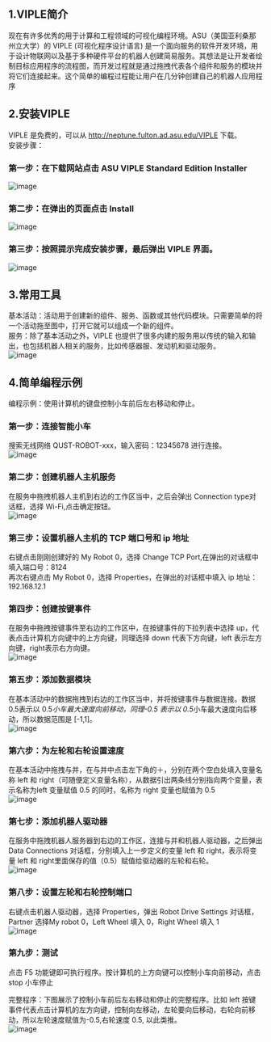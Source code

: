 ## 1.VIPLE简介   
  现在有许多优秀的用于计算和工程领域的可视化编程环境。ASU（美国亚利桑那州立大学）的 VIPLE (可视化程序设计语言) 是一个面向服务的软件开发环境，用于设计物联网以及基于多种硬件平台的机器人创建简易服务。其想法是让开发者绘制目标应用程序的流程图，而开发过程就是通过拖拽代表各个组件和服务的模块并将它们连接起来。这个简单的编程过程能让用户在几分钟创建自己的机器人应用程序  

## 2.安装VIPLE  
  VIPLE 是免费的，可以从 http://neptune.fulton.ad.asu.edu/VIPLE 下载。  
安装步骤：  
  ### 第一步：在下载网站点击 ASU VIPLE Standard Edition Installer  
   ![image](https://github.com/QustRobot/RunCarInMazes/blob/master/images/8.PNG)   
 ### 第二步：在弹出的页面点击 Install    
   ![image](https://github.com/QustRobot/RunCarInMazes/blob/master/images/9.PNG)   
  ### 第三步：按照提示完成安装步骤，最后弹出 VIPLE 界面。   
 ![image](https://github.com/QustRobot/RunCarInMazes/blob/master/images/10.jpg)   
## 3.常用工具  
  基本活动：活动用于创建新的组件、服务、函数或其他代码模块。只需要简单的将一个活动拖至图中，打开它就可以组成一个新的组件。  
  服务：除了基本活动之外，VIPLE 也提供了很多内建的服务用以传统的输入和输出，也包括机器人相关的服务，比如传感器服、发动机和驱动服务。  
   ![image](https://github.com/QustRobot/RunCarInMazes/blob/master/images/11.jpg)   
## 4.简单编程示例  
  编程示例：使用计算机的键盘控制小车前后左右移动和停止。  
### 第一步：连接智能小车  
  搜索无线网络 QUST-ROBOT-xxx，输入密码：12345678 进行连接。  
   ![image](https://github.com/QustRobot/RunCarInMazes/blob/master/images/12.jpg)   
### 第二步：创建机器人主机服务  
  在服务中拖拽机器人主机到右边的工作区当中，之后会弹出 Connection type对话框，选择 Wi-Fi,点击确定按钮。   
   ![image](https://github.com/QustRobot/RunCarInMazes/blob/master/images/13.jpg)   
### 第三步：设置机器人主机的 TCP 端口号和 ip 地址   
  右键点击刚刚创建好的 My Robot 0，选择 Change TCP Port,在弹出的对话框中填入端口号：8124  
  再次右键点击 My Robot 0，选择 Properties，在弹出的对话框中填入 ip 地址：192.168.12.1   
### 第四步：创建按键事件    
  在服务中拖拽按键事件至右边的工作区中，在按键事件的下拉列表中选择 up，代表点击计算机方向键中的上方向键，同理选择 down 代表下方向键，left 表示左方向键，right表示右方向键。   
   ![image](https://github.com/QustRobot/RunCarInMazes/blob/master/images/14.jpg)  
### 第五步：添加数据模块    
  在基本活动中的数据拖拽到右边的工作区当中，并将按键事件与数据连接。数据 0.5表示以 0.5*小车最大速度向前移动，同理-0.5 表示以 0.5*小车最大速度向后移动，所以数据范围是 [-1,1]。  
  ![image](https://github.com/QustRobot/RunCarInMazes/blob/master/images/15.jpg)  
### 第六步：为左轮和右轮设置速度  
  在基本活动中拖拽与并，在与并中点击左下角的＋，分别在两个空白处填入变量名称 left 和 right（可随便定义变量名称），从数据引出两条线分别指向两个变量，表示名称为left 变量赋值 0.5 的同时，名称为 right 变量也赋值为 0.5      
![image](https://github.com/QustRobot/RunCarInMazes/blob/master/images/20.jpg)  
### 第七步：添加机器人驱动器   
  在服务中拖拽机器人服务器到右边的工作区，连接与并和机器人驱动器，之后弹出Data Connections 对话框，分别填入上一步定义的变量 left 和 right，表示将变量 left 和 right里面保存的值（0.5）赋值给驱动器的左轮和右轮。     
   ![image](https://github.com/QustRobot/RunCarInMazes/blob/master/images/16.jpg)  
### 第八步：设置左轮和右轮控制端口   
  右键点击机器人驱动器，选择 Properties，弹出 Robot Drive Settings 对话框，Partner 选择My robot 0，Left Wheel 填入 0，Right Wheel 填入 1     
![image](https://github.com/QustRobot/RunCarInMazes/blob/master/images/17.jpg)  
### 第九步：测试    
  点击 F5 功能键即可执行程序。按计算机的上方向键可以控制小车向前移动，点击 stop 小车停止
  
  
  完整程序：下图展示了控制小车前后左右移动和停止的完整程序。比如 left 按键事件代表点击计算机的左方向键，控制向左移动，左轮要向后移动，右轮向前移动，所以左轮速度赋值为-0.5,右轮速度 0.5, 以此类推。  
  ![image](https://github.com/QustRobot/RunCarInMazes/blob/master/images/18.jpg) 


